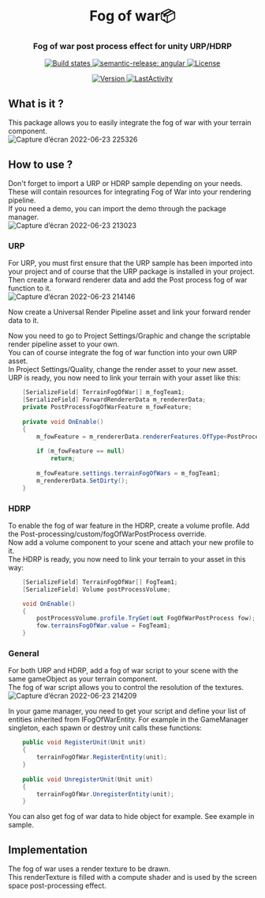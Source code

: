 <h1 align="center" style="border-bottom: none;">Fog of war📦 </h1>
<h3 align="center">Fog of war post process effect for unity URP/HDRP</h3>
<p align="center">
  <a href="https://github.com/semantic-release/semantic-release/actions?query=workflow%3ATest+branch%3Amaster">
    <img alt="Build states" src="https://github.com/semantic-release/semantic-release/workflows/Test/badge.svg">
  </a>
  <a href="https://github.com/semantic-release/semantic-release/actions?query=workflow%3ATest+branch%3Amaster">
    <img alt="semantic-release: angular" src="https://img.shields.io/badge/semantic--release-angular-e10079?logo=semantic-release">
  </a>
  <a href="LICENSE">
    <img alt="License" src="https://img.shields.io/badge/License-MIT-blue.svg">
  </a>
</p>
<p align="center">
  <a href="package.json">
    <img alt="Version" src="https://img.shields.io/github/package-json/v/OpenSourceUnityPackage/FogOfWar">
  </a>
  <a href="#LastActivity">
    <img alt="LastActivity" src="https://img.shields.io/github/last-commit/OpenSourceUnityPackage/FogOfWar">
  </a>
</p>

## What is it ?
This package allows you to easily integrate the fog of war with your terrain component.  
![Capture d’écran 2022-06-23 225326](https://user-images.githubusercontent.com/55276408/175397798-bac89b2d-e1a9-4d00-9f78-2378468c39fc.png)

## How to use ?
Don't forget to import a URP or HDRP sample depending on your needs.   
These will contain resources for integrating Fog of War into your rendering pipeline.  
If you need a demo, you can import the demo through the package manager.  
![Capture d’écran 2022-06-23 213023](https://user-images.githubusercontent.com/55276408/175396850-8f7c0cbc-1322-443a-9113-9d7a9f517c4d.png)

### URP
For URP, you must first ensure that the URP sample has been imported into your project and of course that the URP package is installed in your project.  
Then create a forward renderer data and add the Post process fog of war function to it.  
![Capture d’écran 2022-06-23 214146](https://user-images.githubusercontent.com/55276408/175396911-ce7ad290-5b8f-4cec-acdc-efd59c168e7b.png)

Now create a Universal Render Pipeline asset and link your forward render data to it.

Now you need to go to Project Settings/Graphic and change the scriptable render pipeline asset to your own.  
You can of course integrate the fog of war function into your own URP asset.  
In Project Settings/Quality, change the render asset to your new asset.  
URP is ready, you now need to link your terrain with your asset like this:
```c#
    [SerializeField] TerrainFogOfWar[] m_fogTeam1;
    [SerializeField] ForwardRendererData m_rendererData;
    private PostProcessFogOfWarFeature m_fowFeature;
    
    private void OnEnable()
    {
        m_fowFeature = m_rendererData.rendererFeatures.OfType<PostProcessFogOfWarFeature>().FirstOrDefault();
     
        if (m_fowFeature == null)
            return;
         
        m_fowFeature.settings.terrainFogOfWars = m_fogTeam1;
        m_rendererData.SetDirty();
    }
```


### HDRP
To enable the fog of war feature in the HDRP, create a volume profile. Add the Post-processing/custom/fogOfWarPostProcess override.  
Now add a volume component to your scene and attach your new profile to it.  
The HDRP is ready, you now need to link your terrain to your asset in this way:
```c#
    [SerializeField] TerrainFogOfWar[] FogTeam1;
    [SerializeField] Volume postProcessVolume;

    void OnEnable() 
    {
        postProcessVolume.profile.TryGet(out FogOfWarPostProcess fow);
        fow.terrainsFogOfWar.value = FogTeam1;
    }
```

### General
For both URP and HDRP, add a fog of war script to your scene with the same gameObject as your terrain component.  
The fog of war script allows you to control the resolution of the textures.
![Capture d’écran 2022-06-23 214209](https://user-images.githubusercontent.com/55276408/175396932-5e4f57bc-5a16-4e8c-9f3d-005370595818.png)

In your game manager, you need to get your script and define your list of entities inherited from IFogOfWarEntity.
For example in the GameManager singleton, each spawn or destroy unit calls these functions:
```c#
    public void RegisterUnit(Unit unit)
    {
        terrainFogOfWar.RegisterEntity(unit);
    }
    
    public void UnregisterUnit(Unit unit)
    {
        terrainFogOfWar.UnregisterEntity(unit);
    }
```
You can also get fog of war data to hide object for example. See example in sample.

## Implementation
The fog of war uses a render texture to be drawn.  
This renderTexture is filled with a compute shader and is used by the screen space post-processing effect. 
